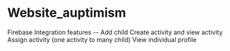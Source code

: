  # Website_auptimism
 Firebase Integration
 features -- Add child
            Create activity and view activity
            Assign activity (one activity to many child)
            View individual profile
       
